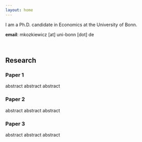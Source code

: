 ```yaml
---
layout: home
---
```


<!-- <img class="profile-picture" align="right" src="{{site.path}}/assets/photo.jpg"> -->

I am a Ph.D. candidate in Economics at the University of Bonn.

**email**: mkozkiewicz [at] uni-bonn [dot] de
<!-- You can learn more about my research [here]({{site.path}}/#research). -->


<p> </p>
&nbsp;

## Research



<h3 class="post-title">
 Paper 1
</h3>
<p class="abstract">
 abstract abstract abstract
</p>

<h3 class="post-title">
 Paper 2
</h3>
<p class="abstract">
 abstract abstract abstract
</p>

<h3 class="post-title">
 Paper 3
</h3>
<p class="abstract">
 abstract abstract abstract
</p>


&nbsp;
<p> </p>
&nbsp;
<p> </p>
&nbsp;
<p> </p>
&nbsp;
<p> </p>
&nbsp;
<p> </p>
&nbsp;
<p> </p>
&nbsp;
<p> </p>
&nbsp;
<p> </p>
&nbsp;
<p> </p>
&nbsp;
<p> </p>
&nbsp;
<p> </p>
&nbsp;
<p> </p>
&nbsp;
<p> </p>
&nbsp;
<p> </p>
&nbsp;
<p> </p>
&nbsp;
<p> </p>
&nbsp;
<p> </p>
&nbsp;
<p> </p>
&nbsp;